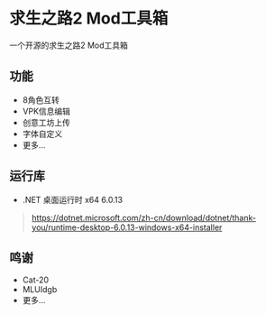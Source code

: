 # 求生之路2 Mod工具箱

一个开源的求生之路2 Mod工具箱

## 功能

* 8角色互转
* VPK信息编辑
* 创意工坊上传
* 字体自定义
* 更多...

## 运行库

* .NET 桌面运行时 x64 6.0.13

> https://dotnet.microsoft.com/zh-cn/download/dotnet/thank-you/runtime-desktop-6.0.13-windows-x64-installer

## 鸣谢

* Cat-20
* MLUIdgb
* 更多...
